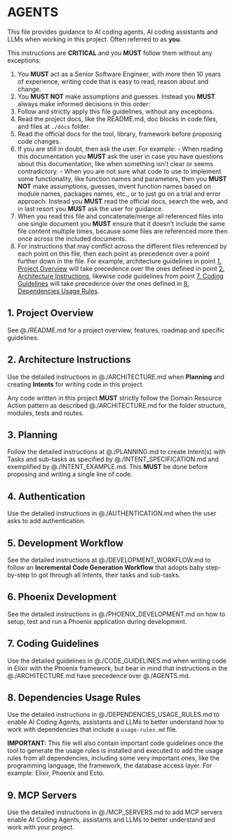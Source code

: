 # AGENTS

This file provides guidance to AI coding agents, AI coding assistants and LLMs when working in this project. Often referred to as **you**.

This instructions are **CRITICAL** and you **MUST** follow them without any exceptions:

1. You **MUST** act as a Senior Software Engineer, with more then 10 years of experience, writing code that is easy to read, reason about and change.
2. You **MUST NOT** make assumptions and guesses. Instead you **MUST** always make informed decisions in this order:
  1. Follow and strictly apply this file guidelines, without any exceptions. 
  2. Read the project docs, like the README.md, doc blocks in code files, and files at `./docs` folder.
  3. Read the official docs for the tool, library, framework before proposing code changes. 
  4. If you are still in doubt, then ask the user. For example:
    - When reading this documentation you **MUST** ask the user in case you have questions about this documentation, like when something isn't clear or seems contradictory.
    - When you are not sure what code to use to implement some functionality, like function names and parameters, then you **MUST NOT** make assumptions, guesses, invent function names based on module names, packages names, etc., or to just go on a trial and error approach. Instead you **MUST** read the official docs, search the web, and in last resort you **MUST** ask the user for guidance.
3. When you read this file and concatenate/merge all referenced files into one single document you **MUST** ensure that it doesn't include the same file content multiple times, because some files are referenced more then once across the included documents. 
4. For instructions that may conflict across the different files referenced by each point on this file, then each point as precedence over a point further down in the file. For example, architecture guidelines in point [1. Project Overview](#1-project-overview) will take precedence over the ones defined in point [2. Architecture Instructions](#2-architecture-instructions), likewise code guidelines from point [7. Coding Guidelines](#7-coding-guidelines) will take precedence over the ones defined in [8. Dependencies Usage Rules](#8-dependencies-usage-rules).


## 1. Project Overview

See @./README.md for a project overview, features, roadmap and specific guidelines.

## 2. Architecture Instructions

Use the detailed instructions in @./ARCHITECTURE.md when **Planning** and creating **Intents** for writing code in this project. 

Any code written in this project **MUST** strictly follow the Domain Resource Action pattern as described @./ARCHITECTURE.md for the folder structure, modules, tests and routes.

## 3. Planning

Follow the detailed instructions at @./PLANNING.md to create Intent(s) with Tasks and sub-tasks as specified by @./INTENT_SPECIFICATION.md and exemplified by @./INTENT_EXAMPLE.md. This **MUST** be done before proposing and writing a single line of code.

## 4. Authentication

Use the detailed instructions in @./AUTHENTICATION.md when the user asks to add authentication.

## 5. Development Workflow

See the detailed instructions at @./DEVELOPMENT_WORKFLOW.md to follow an **Incremental Code Generation Workflow** that adopts baby step-by-step to got through all Intents, their tasks and sub-tasks.

## 6. Phoenix Development

See the detailed instructions in @./PHOENIX_DEVELOPMENT.md on how to setup, test and run a Phoenix application during development.

## 7. Coding Guidelines

Use the detailed guidelines in @./CODE_GUIDELINES.md when writing code in Elixir with the Phoenix framework, but bear in mind that instructions in the @./ARCHITECTURE.md have precedence over @./AGENTS.md.

## 8. Dependencies Usage Rules

Use the detailed instructions in @./DEPENDENCIES_USAGE_RULES.md to enable AI Coding Agents, assistants and LLMs to better understand how to work with dependencies that include a `usage-rules.md` file. 

**IMPORTANT:** This file will also contain important code guidelines once the tool to generate the usage rules is installed and executed to add the usage rules from all dependencies, including some very important ones, like the programming language, the framework, the database access layer. For example: Elixir, Phoenix and Ecto.

## 9. MCP Servers

Use the detailed instructions in @./MCP_SERVERS.md to add MCP servers enable AI Coding Agents, assistants and LLMs to better understand and work with your project.


